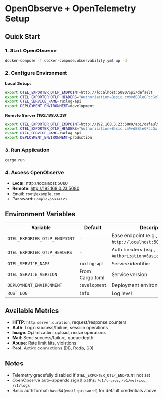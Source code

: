 # OpenObserve + OpenTelemetry Setup

## Quick Start

### 1. Start OpenObserve
```sh
docker-compose -f docker-compose.observability.yml up -d
```

### 2. Configure Environment

**Local Setup:**
```sh
export OTEL_EXPORTER_OTLP_ENDPOINT=http://localhost:5080/api/default
export OTEL_EXPORTER_OTLP_HEADERS="Authorization=Basic cm9vdEBleGFtcGxlLmNvbTpDb21wbGV4cGFzcyMxMjM="
export OTEL_SERVICE_NAME=ruxlog-api
export DEPLOYMENT_ENVIRONMENT=development
```

**Remote Server (192.168.0.23):**
```sh
export OTEL_EXPORTER_OTLP_ENDPOINT=http://192.168.0.23:5080/api/default
export OTEL_EXPORTER_OTLP_HEADERS="Authorization=Basic cm9vdEBleGFtcGxlLmNvbTpDb21wbGV4cGFzcyMxMjM="
export OTEL_SERVICE_NAME=ruxlog-api
export DEPLOYMENT_ENVIRONMENT=production
```

### 3. Run Application
```sh
cargo run
```

### 4. Access OpenObserve
- **Local**: http://localhost:5080
- **Remote**: http://192.168.0.23:5080
- Email: `root@example.com`
- Password: `Complexpass#123`

## Environment Variables

| Variable | Default | Description |
|----------|---------|-------------|
| `OTEL_EXPORTER_OTLP_ENDPOINT` | - | Base endpoint (e.g., `http://localhost:5080/api/default`) |
| `OTEL_EXPORTER_OTLP_HEADERS` | - | Auth headers (e.g., `Authorization=Basic <base64>`) |
| `OTEL_SERVICE_NAME` | `ruxlog-api` | Service identifier |
| `OTEL_SERVICE_VERSION` | From Cargo.toml | Service version |
| `DEPLOYMENT_ENVIRONMENT` | `development` | Deployment environment |
| `RUST_LOG` | `info` | Log level |

## Available Metrics

- **HTTP**: `http.server.duration`, request/response counters
- **Auth**: Login success/failure, session operations
- **Image**: Optimization, upload, resize operations  
- **Mail**: Send success/failure, queue depth
- **Abuse**: Rate limit hits, violations
- **Pool**: Active connections (DB, Redis, S3)

## Notes

- Telemetry gracefully disabled if `OTEL_EXPORTER_OTLP_ENDPOINT` not set
- OpenObserve auto-appends signal paths: `/v1/traces`, `/v1/metrics`, `/v1/logs`
- Basic auth format: `base64(email:password)` for default credentials above